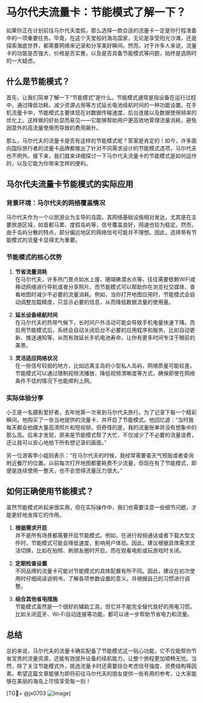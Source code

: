 # 马尔代夫流量卡：节能模式了解一下？

如果你正在计划前往马尔代夫度假，那么选择一款合适的流量卡一定是你行程准备中的一项重要任务。毕竟，在这个天堂般的海岛国家，无论是享受阳光沙滩，还是探索海底世界，都需要网络来记录和分享美好瞬间。然而，对于许多人来说，流量卡的功能是否强大、价格是否实惠，以及是否具备节能模式等问题，始终是选购时的一大疑虑。

## 什么是节能模式？

首先，让我们简单了解一下“节能模式”是什么。节能模式通常是指设备在运行过程中，通过降低功耗、减少资源占用等方式延长电池续航时间的一种功能设置。在手机流量卡中，节能模式主要体现在对数据传输速度、后台连接以及数据使用频率的优化上。这样做的好处显而易见——它能够帮助用户更高效地管理流量消耗，避免因意外的高流量使用而导致的费用飙升。

那么，马尔代夫的流量卡是否有这样的节能模式呢？答案是肯定的！如今，许多面向国际旅行者的流量卡品牌都推出了针对不同需求设计的节能模式选项，马尔代夫也不例外。接下来，我们就来详细探讨一下马尔代夫流量卡的节能模式是如何运作的，以及它能为你带来怎样的便利。

## 马尔代夫流量卡节能模式的实际应用

### 背景环境：马尔代夫的网络覆盖情况

马尔代夫作为一个以旅游业为主导的岛国，其网络基础设施相对发达，尤其是在主要旅游区域，如首都马累、度假岛屿等，信号覆盖良好，网速也较为稳定。然而，由于岛屿分散的特点，部分偏远地区的网络信号可能并不理想。因此，选择带有节能模式的流量卡显得尤为重要。

### 节能模式的核心优势

1. **节省流量消耗**  
   在马尔代夫，许多热门景点如水上屋、珊瑚礁潜水点等，往往需要依赖WiFi或移动网络进行导航或者分享照片。而节能模式可以帮助你在浏览社交媒体、查看地图时减少不必要的流量消耗。例如，当你打开地图应用时，节能模式会自动调整加载精度，只显示必要的信息，从而降低数据流量的使用量。

2. **延长设备续航时间**  
   在马尔代夫的热带气候下，长时间户外活动可能会导致手机电量快速下降。而启用节能模式后，系统会自动关闭后台不必要的应用程序和服务，比如自动更新、推送通知等，从而有效延长手机电池寿命，让你有更多时间专注于眼前的美景。

3. **灵活适应网络状况**  
   在一些信号较弱的地方，比如远离主岛的小型私人岛屿，网络质量可能较差。节能模式可以通过限制视频流播放、降低视频清晰度等方式，确保即使在网络条件不佳的情况下也能顺利上网。

### 实际体验分享

小王是一名摄影爱好者，去年他第一次来到马尔代夫旅行。为了记录下每一个精彩瞬间，他购买了一张当地提供的流量卡，并开启了节能模式。他回忆道：“当时我每天都会拍摄大量高清照片和短视频，但奇怪的是，我的流量账单并没有想象中的那么高。后来才发现，原来是节能模式帮了大忙，不仅减少了不必要的流量浪费，还让我可以安心地拍下所有想记录的画面。”

另一位游客李小姐则表示：“在马尔代夫的时候，我经常需要查天气预报或者查询附近餐厅的位置。以前每次打开地图都要耗费不少流量，但现在有了节能模式，即便是连续使用一整天，也不会觉得流量压力很大。”

## 如何正确使用节能模式？

虽然节能模式听起来很实用，但在实际操作中，我们也需要注意一些细节问题，才能更好地发挥它的作用。

1. **根据需求开启**  
   并不是所有场景都需要开启节能模式。例如，在进行视频通话或者下载大型文件时，节能模式可能会降低速度，影响用户体验。因此，建议根据具体需求灵活切换，比如在拍照、刷朋友圈时开启，而在观看电影或玩游戏时关闭。

2. **定期检查设置**  
   不同品牌的流量卡可能对节能模式的具体配置有所不同。因此，建议在初次使用时仔细阅读说明书，了解各项参数设置的意义，并根据自己的习惯进行调整。

3. **结合其他省电措施**  
   节能模式虽然是一个很好的辅助工具，但它并不能完全替代良好的用电习惯。比如关闭蓝牙、Wi-Fi自动连接等功能，都可以进一步帮助节省电力和流量。

## 总结

总的来说，马尔代夫的流量卡确实配备了节能模式这一贴心功能，它不仅能帮你节省宝贵的流量资源，还能有效提升设备的续航能力，让整个旅程更加顺畅无忧。当然，除了关注节能模式外，挑选流量卡时还需要综合考虑信号强度、资费结构等因素。希望这篇文章能够为即将前往马尔代夫的朋友提供一些有用的参考，让大家能够在美丽的海岛上尽情享受每一刻！

[TG💪+ @jx0703 ![Image](https://github.com/user-attachments/assets/dbca1d08-cadb-493c-b0ec-ad6f7a83f270)]